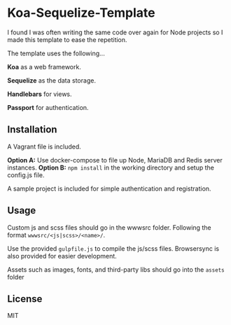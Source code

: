 # Koa-Sequelize-Template

I found I was often writing the same code over again for Node projects so I made this template to ease the repetition.

The template uses the following...

<b>Koa</b> as a web framework.

<b>Sequelize</b> as the data storage.

<b>Handlebars</b> for views.

<b>Passport</b> for authentication.

## Installation

A Vagrant file is included.

<b>Option A:</b> Use docker-compose to file up Node, MariaDB and Redis server instances.
<b>Option B:</b> `npm install` in the working directory and setup the config.js file.

A sample project is included for simple authentication and registration.

## Usage

Custom js and scss files should go in the wwwsrc folder. Following the format `wwwsrc/<js|scss>/<name>/`. 

Use the provided `gulpfile.js` to compile the js/scss files. Browsersync is also provided for easier development.

Assets such as images, fonts, and third-party libs should go into the `assets` folder

## License

MIT
